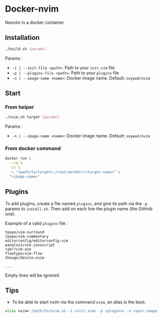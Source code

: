 # Docker-nvim

Neovim in a docker container.

## Installation

```bash
./build.sh [params]
```

Params :
- `-i | --init-file <path>`: Path to your `init.vim` file
- `-p | --plugins-file <path>`: Path to your `plugins` file
- `-n | --image-name <name>`: Docker image name. Default: `soywod/nvim`

## Start

### From helper

```bash
./nvim.sh target [params]
```

Params :
- `-n | --image-name <name>`: Docker image name. Default: `soywod/nvim`

### From docker command

```bash
docker run \
  --rm \
  -it \
  -v "<path/to/target>:/root/workdir/<target-name>" \
  "<image-name>"
```

## Plugins

To add plugins, create a file named `plugins`, and give its path via the `-p` params to `install.sh`.
Then add on each line the plugin name (the GitHub one).

Example of a valid `plugins` file :

```text
tpope/vim-surround
tpope/vim-commentary
editorconfig/editorconfig-vim
pangloss/vim-javascript
rakr/vim-one
flowtype/vim-flow
Shougo/denite.nvim

...
```

Empty lines will be ignored.

## Tips

- To be able to start nvim via the command `nvim`, an alias is the best:

```bash
alias nvim='/path/to/nvim.sh -i <init.vim> -p <plugins> -n <your-image-name>'
```

